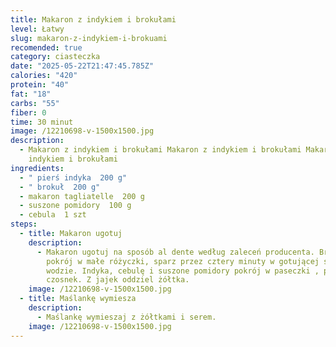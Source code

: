 ```yaml
---
title: Makaron z indykiem i brokułami
level: Łatwy
slug: makaron-z-indykiem-i-brokuami
recomended: true
category: ciasteczka
date: "2025-05-22T21:47:45.785Z"
calories: "420"
protein: "40"
fat: "18"
carbs: "55"
fiber: 0
time: 30 minut
image: /12210698-v-1500x1500.jpg
description:
  - Makaron z indykiem i brokułami Makaron z indykiem i brokułami Makaron z
    indykiem i brokułami
ingredients:
  - " pierś indyka  200 g"
  - " brokuł  200 g"
  - makaron tagliatelle  200 g
  - suszone pomidory  100 g
  - cebula  1 szt
steps:
  - title: Makaron ugotuj
    description:
      - Makaron ugotuj na sposób al dente według zaleceń producenta. Brokuły
        pokrój w małe różyczki, sparz przez cztery minuty w gotującej się
        wodzie. Indyka, cebulę i suszone pomidory pokrój w paseczki , posiekaj
        czosnek. Z jajek oddziel żółtka.
    image: /12210698-v-1500x1500.jpg
  - title: Maślankę wymiesza
    description:
      - Maślankę wymieszaj z żółtkami i serem.
    image: /12210698-v-1500x1500.jpg
---
```

